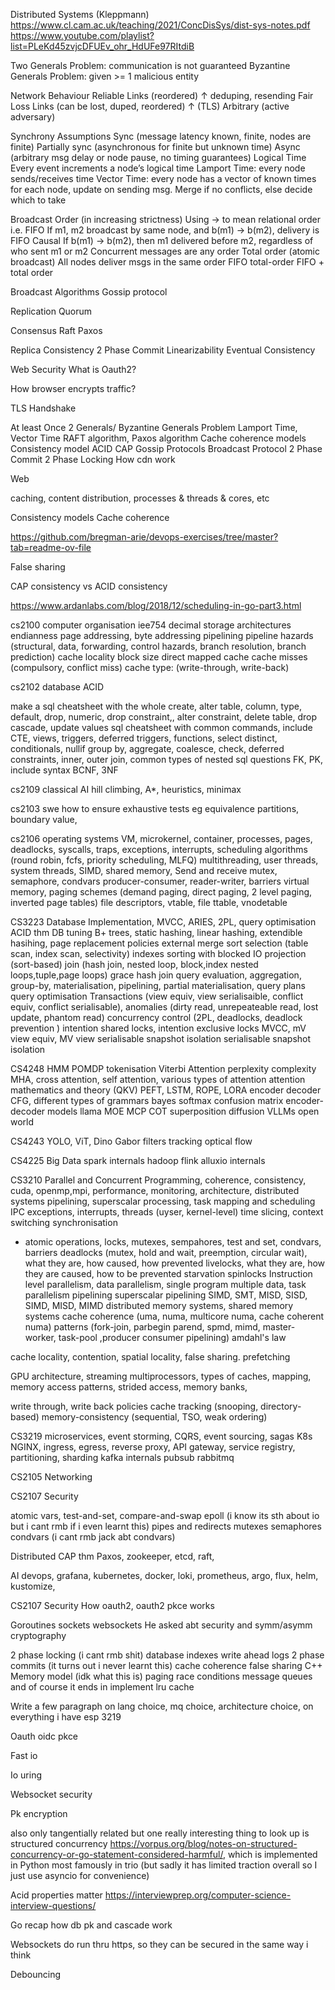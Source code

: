 Distributed Systems (Kleppmann)
https://www.cl.cam.ac.uk/teaching/2021/ConcDisSys/dist-sys-notes.pdf
https://www.youtube.com/playlist?list=PLeKd45zvjcDFUEv_ohr_HdUFe97RItdiB

Two Generals Problem: communication is not guaranteed
Byzantine Generals Problem: given >= 1 malicious entity

Network Behaviour
Reliable Links (reordered)
↑ deduping, resending
Fair Loss Links (can be lost, duped, reordered)
↑ (TLS)
Arbitrary (active adversary)

Synchrony Assumptions
Sync (message latency known, finite, nodes are finite)
Partially sync (asynchronous for finite but unknown time)
Async (arbitrary msg delay or node pause, no timing guarantees)
Logical Time
Every event increments a node’s logical time
Lamport Time: every node sends/receives time
Vector Time: every node has a vector of known times for each node, update on sending msg. Merge if no conflicts, else decide which to take

Broadcast Order (in increasing strictness)
Using → to mean relational order i.e.
FIFO
If m1, m2 broadcast by same node, and b(m1) → b(m2), delivery is FIFO
Causal
If b(m1) → b(m2), then m1 delivered before m2, regardless of who sent m1 or m2
Concurrent messages are any order
Total order (atomic broadcast)
All nodes deliver msgs in the same order
FIFO total-order
FIFO + total order

Broadcast Algorithms
Gossip protocol

Replication
Quorum

Consensus
Raft
Paxos

Replica Consistency
2 Phase Commit
Linearizability
Eventual Consistency

Web Security
What is Oauth2?

How browser encrypts traffic?

TLS Handshake










At least Once
2 Generals/ Byzantine Generals Problem
Lamport Time, Vector Time
RAFT algorithm, Paxos algorithm
Cache coherence models
Consistency model
ACID
CAP
Gossip Protocols
Broadcast Protocol
2 Phase Commit
2 Phase Locking
How cdn work



Web

caching, content distribution, processes & threads & cores, etc

Consistency models
Cache coherence

https://github.com/bregman-arie/devops-exercises/tree/master?tab=readme-ov-file

False sharing





CAP consistency vs ACID consistency



https://www.ardanlabs.com/blog/2018/12/scheduling-in-go-part3.html


cs2100 computer organisation
iee754 decimal
storage architectures
endianness
page addressing, byte addressing
pipelining
pipeline hazards (structural, data, forwarding, control hazards, branch resolution, branch prediction)
cache locality
block size
direct mapped cache
cache misses (compulsory, conflict miss)
cache type: (write-through, write-back)

cs2102 database
ACID

make a sql cheatsheet with the whole create, alter table, column, type, default, drop, numeric, drop constraint,, alter constraint, delete table, drop cascade, update values
sql cheatsheet with common commands, include CTE, views, triggers, deferred triggers, functions, select distinct, conditionals, nullif group by, aggregate, coalesce, check, deferred constraints, 
inner, outer join, 
common types of nested sql questions 
FK, PK, include syntax
BCNF, 3NF


cs2109 classical AI
hill climbing, A*, heuristics, minimax

cs2103 swe
how to ensure exhaustive tests eg equivalence partitions, boundary value, 

cs2106 operating systems
VM, microkernel, container, processes, pages, deadlocks, syscalls, traps, exceptions, interrupts, scheduling algorithms (round robin, fcfs, priority scheduling, MLFQ)
multithreading, user threads, system threads, SIMD, shared memory, Send and receive
mutex, semaphore, condvars
producer-consumer, reader-writer, barriers
virtual memory, paging schemes (demand paging, direct paging, 2 level paging, inverted page tables)
file descriptors, vtable, file ttable, vnodetable

CS3223 Database Implementation, MVCC, ARIES, 2PL, query optimisation
ACID thm
DB tuning
B+ trees, static hashing, linear hashing, extendible hasihing, page replacement policies
external merge sort
selection (table scan, index scan, selectivity)
indexes
sorting with blocked IO
projection (sort-based)
join (hash join, nested loop, block,index nested loops,tuple,page loops)
grace hash join
query evaluation, aggregation, group-by, materialisation, pipelining, partial materialisation,
query plans
query optimisation
Transactions (view equiv, view serialisaible, conflict equiv, conflict serialisable), anomalies (dirty read, unrepeateable read, lost update, phantom read)
concurrency control (2PL, deadlocks, deadlock prevention )
intention shared locks, intention exclusive locks
MVCC, mV view equiv, MV view serialisable
snapshot isolation
serialisable snapshot isolation

CS4248
HMM
POMDP
tokenisation
Viterbi
Attention
perplexity
complexity
MHA, cross attention, self attention, various types of attention
attention mathematics and theory (QKV)
PEFT, LSTM, ROPE, LORA
encoder decoder
CFG, different types of grammars
bayes
softmax
confusion matrix
encoder-decoder models
llama
MOE
MCP
COT
superposition
diffusion
VLLMs
open world

CS4243
YOLO, ViT, Dino
Gabor filters
tracking
optical flow


CS4225 Big Data
spark internals
hadoop
flink
alluxio internals

CS3210 Parallel and Concurrent Programming, coherence, consistency, cuda, openmp,mpi, performance, monitoring, architecture, distributed systems
pipelining, superscalar processing, task mapping and scheduling
IPC
exceptions, interrupts, threads (uyser, kernel-level)
time slicing, context switching
synchronisation
- atomic operations, locks, mutexes, sempahores, test and set, condvars, barriers
deadlocks (mutex, hold and wait, preemption, circular wait), what they are, how caused, how prevented 
livelocks, what they are, how they are caused, how to be prevented
starvation
spinlocks
Instruction level parallelism, data parallelism, single program multiple data, task parallelism
pipelining
superscalar pipelining
SIMD, SMT, MISD, SISD, SIMD, MISD, MIMD
distributed memory systems, shared memory systems
cache coherence (uma, numa, multicore numa, cache coherent numa)
patterns (fork-join, parbegin parend, spmd, mimd, master-worker, task-pool ,producer consumer pipelining)
amdahl's law

cache locality, contention, spatial locality, false sharing. prefetching

GPU architecture, streaming multiprocessors, types of caches, mapping, memory access patterns, strided access, memory banks, 

write through, write back policies
cache tracking (snooping, directory-based)
memory-consistency (sequential, TSO, weak ordering)


CS3219 
microservices, event storming, CQRS, event sourcing, sagas
K8s
NGINX, ingress, egress, reverse proxy, API gateway, service registry, partitioning, sharding
kafka internals 
pubsub
rabbitmq




CS2105  Networking

CS2107 Security



atomic vars, test-and-set, compare-and-swap
epoll (i know its sth about io but i cant rmb if i even learnt this)
pipes and redirects
mutexes semaphores condvars (i cant rmb jack abt condvars)

Distributed
CAP thm
Paxos, zookeeper, etcd, raft, 

AI
devops, grafana, kubernetes, docker, loki, prometheus, argo, flux, helm, kustomize,

CS2107 Security
How oauth2, oauth2 pkce works


Goroutines sockets websockets
He asked abt security and symm/asymm cryptography



2 phase locking (i cant rmb shit)
database indexes
write ahead logs
2 phase commits (it turns out i never learnt this)
cache coherence
false sharing
C++ Memory model (idk what this is)
paging
race conditions
message queues
and of course it ends in implement lru cache

Write a few paragraph on lang choice, mq choice, architecture choice, on everything i have esp 3219

Oauth oidc pkce


Fast io


Io uring



Websocket security

Pk encryption


also only tangentially related but one really interesting thing to look up is structured concurrency https://vorpus.org/blog/notes-on-structured-concurrency-or-go-statement-considered-harmful/, which is implemented in Python most famously in trio (but sadly it has limited traction overall so I just use asyncio for convenience)



Acid properties matter
https://interviewprep.org/computer-science-interview-questions/



Go recap how db pk and cascade work

Websockets do run thru https, so they can be secured in the same way i think

Debouncing





